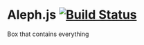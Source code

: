 Aleph.js [![Build Status](https://travis-ci.org/sudodoki/Aleph.js.svg?branch=master)](https://travis-ci.org/sudodoki/Aleph.js)
========

Box that contains everything
